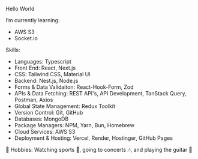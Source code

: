 Hello World

I’m currently learning:
  - AWS S3
  - Socket.io

Skills:
- Languages: Typescript
- Front End: React, Next.js
- CSS: Tailwind CSS, Material UI
- Backend: Nest.js, Node.js
- Forms & Data Validaiton: React-Hook-Form, Zod
- APIs & Data Fetching: REST API's, API Development, TanStack Query, Postman, Axios
- Global State Management: Redux Toolkit
- Version Control: Git, GitHub
- Databases: MongoDB
- Package Managers: NPM, Yarn, Bun, Homebrew
- Cloud Services: AWS S3
- Deployment & Hosting: Vercel, Render, Hostinger, GitHub Pages


🤠 Hobbies: Watching sports 🏈, going to concerts 🎶, and playing the guitar 🎸
